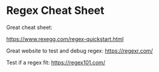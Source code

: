 # Regex Cheat Sheet

Great cheat sheet:

https://www.rexegg.com/regex-quickstart.html

Great website to test and debug regex:
https://regexr.com/

Test if a regex fit:
https://regex101.com/